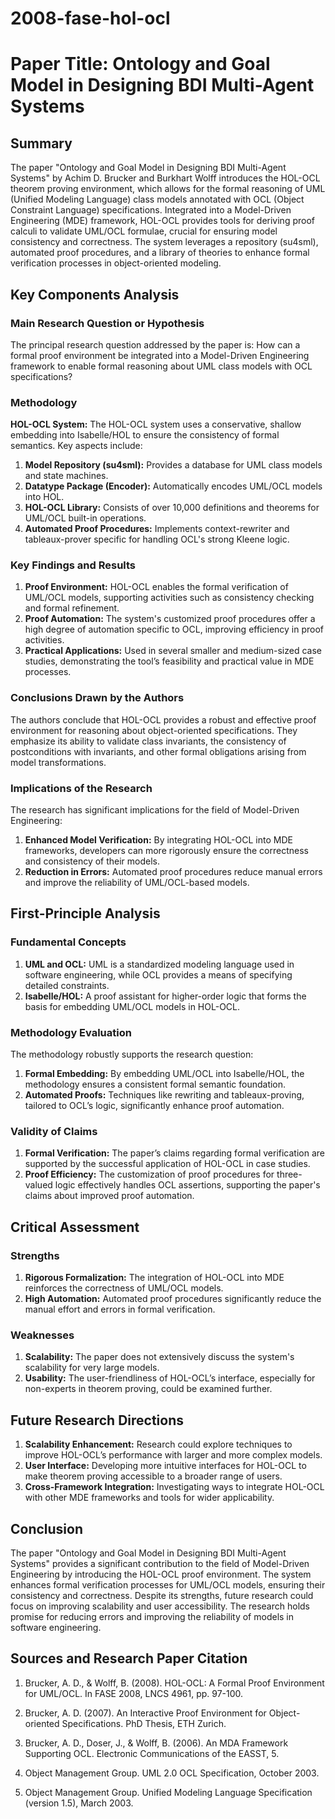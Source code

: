 # 2008-fase-hol-ocl

# Paper Title: Ontology and Goal Model in Designing BDI Multi-Agent Systems

## Summary

The paper "Ontology and Goal Model in Designing BDI Multi-Agent Systems" by Achim D. Brucker and Burkhart Wolff introduces the HOL-OCL theorem proving environment, which allows for the formal reasoning of UML (Unified Modeling Language) class models annotated with OCL (Object Constraint Language) specifications. Integrated into a Model-Driven Engineering (MDE) framework, HOL-OCL provides tools for deriving proof calculi to validate UML/OCL formulae, crucial for ensuring model consistency and correctness. The system leverages a repository (su4sml), automated proof procedures, and a library of theories to enhance formal verification processes in object-oriented modeling.

## Key Components Analysis

### Main Research Question or Hypothesis

The principal research question addressed by the paper is: How can a formal proof environment be integrated into a Model-Driven Engineering framework to enable formal reasoning about UML class models with OCL specifications?

### Methodology

**HOL-OCL System:**
The HOL-OCL system uses a conservative, shallow embedding into Isabelle/HOL to ensure the consistency of formal semantics. Key aspects include:
1. **Model Repository (su4sml):** Provides a database for UML class models and state machines.
2. **Datatype Package (Encoder):** Automatically encodes UML/OCL models into HOL.
3. **HOL-OCL Library:** Consists of over 10,000 definitions and theorems for UML/OCL built-in operations.
4. **Automated Proof Procedures:** Implements context-rewriter and tableaux-prover specific for handling OCL's strong Kleene logic.

### Key Findings and Results

1. **Proof Environment:** HOL-OCL enables the formal verification of UML/OCL models, supporting activities such as consistency checking and formal refinement.
2. **Proof Automation:** The system's customized proof procedures offer a high degree of automation specific to OCL, improving efficiency in proof activities.
3. **Practical Applications:** Used in several smaller and medium-sized case studies, demonstrating the tool’s feasibility and practical value in MDE processes.

### Conclusions Drawn by the Authors

The authors conclude that HOL-OCL provides a robust and effective proof environment for reasoning about object-oriented specifications. They emphasize its ability to validate class invariants, the consistency of postconditions with invariants, and other formal obligations arising from model transformations.

### Implications of the Research

The research has significant implications for the field of Model-Driven Engineering:
1. **Enhanced Model Verification:** By integrating HOL-OCL into MDE frameworks, developers can more rigorously ensure the correctness and consistency of their models.
2. **Reduction in Errors:** Automated proof procedures reduce manual errors and improve the reliability of UML/OCL-based models.

## First-Principle Analysis

### Fundamental Concepts

1. **UML and OCL:** UML is a standardized modeling language used in software engineering, while OCL provides a means of specifying detailed constraints.
2. **Isabelle/HOL:** A proof assistant for higher-order logic that forms the basis for embedding UML/OCL models in HOL-OCL.

### Methodology Evaluation

The methodology robustly supports the research question:
1. **Formal Embedding:** By embedding UML/OCL into Isabelle/HOL, the methodology ensures a consistent formal semantic foundation.
2. **Automated Proofs:** Techniques like rewriting and tableaux-proving, tailored to OCL’s logic, significantly enhance proof automation.

### Validity of Claims

1. **Formal Verification:** The paper’s claims regarding formal verification are supported by the successful application of HOL-OCL in case studies.
2. **Proof Efficiency:** The customization of proof procedures for three-valued logic effectively handles OCL assertions, supporting the paper's claims about improved proof automation.

## Critical Assessment

### Strengths

1. **Rigorous Formalization:** The integration of HOL-OCL into MDE reinforces the correctness of UML/OCL models.
2. **High Automation:** Automated proof procedures significantly reduce the manual effort and errors in formal verification.

### Weaknesses

1. **Scalability:** The paper does not extensively discuss the system's scalability for very large models.
2. **Usability:** The user-friendliness of HOL-OCL’s interface, especially for non-experts in theorem proving, could be examined further.

## Future Research Directions

1. **Scalability Enhancement:** Research could explore techniques to improve HOL-OCL’s performance with larger and more complex models.
2. **User Interface:** Developing more intuitive interfaces for HOL-OCL to make theorem proving accessible to a broader range of users.
3. **Cross-Framework Integration:** Investigating ways to integrate HOL-OCL with other MDE frameworks and tools for wider applicability.

## Conclusion

The paper "Ontology and Goal Model in Designing BDI Multi-Agent Systems" provides a significant contribution to the field of Model-Driven Engineering by introducing the HOL-OCL proof environment. The system enhances formal verification processes for UML/OCL models, ensuring their consistency and correctness. Despite its strengths, future research could focus on improving scalability and user accessibility. The research holds promise for reducing errors and improving the reliability of models in software engineering.

## Sources and Research Paper Citation

1. Brucker, A. D., & Wolff, B. (2008). HOL-OCL: A Formal Proof Environment for UML/OCL. In FASE 2008, LNCS 4961, pp. 97-100.

2. Brucker, A. D. (2007). An Interactive Proof Environment for Object-oriented Specifications. PhD Thesis, ETH Zurich.

3. Brucker, A. D., Doser, J., & Wolff, B. (2006). An MDA Framework Supporting OCL. Electronic Communications of the EASST, 5.

4. Object Management Group. UML 2.0 OCL Specification, October 2003.

5. Object Management Group. Unified Modeling Language Specification (version 1.5), March 2003.